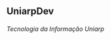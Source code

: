 ## UniarpDev  
###### Tecnologia da Informação Uniarp

<!--
**[David Domingues](https://github.com/daviddomingues)** |
_david@uniarp.edu.br_

**[Felipe Cordeiro Mello](https://github.com/felipecmello/felipecmello)** |
_felipe@uniarp.edu.br_

**[Marcelo Wollmann Figueiró](https://github.com/wfmarcelo)** |
_marcelo.wollmann@uniarp.edu.br_


| [David Domingues](https://github.com/daviddomingues)  | [Felipe Cordeiro Mello](https://github.com/felipecmello/felipecmello) | [Marcelo Wollmann Figueiró](https://github.com/wfmarcelo) |
| :--- | :--- | :--- |
| _david@uniarp.edu.br_ | _felipe@uniarp.edu.br_ | _marcelo.wollmann@uniarp.edu.br_ |

-->
